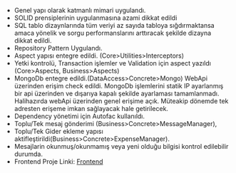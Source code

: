 - Genel yapı olarak katmanlı mimari uygulandı.
- SOLID prensiplerinin uygulanmasına azami dikkat edildi
- SQL tablo dizaynlarında tüm veriyi az sayıda tabloya sığdırmaktansa amaca yönelik ve sorgu performanslarını arttıracak şekilde dizayna dikkat edildi.
- Repository Pattern Uygulandı.
- Aspect yapısı entegre edildi. (Core>Utilities>Interceptors)
- Yetki kontrolü, Transaction işlemler ve Validation için aspect yazıldı (Core>Aspects,   Business>Aspects)
- MongoDb entegre edildi.(DataAccess>Concrete>Mongo) WebApi üzerinden erişim check edildi. MongoDb işlemlerini statik IP ayarlanmış bir api üzerinden ve dışarıya kapalı şekilde ayarlaması tamamlanmadı. Halihazırda webApi üzerinden genel erişime açık. Müteakip dönemde tek adresten erişeme imkan sağlayacak hale getirilecek.
- Dependency yönetimi için Autofac kullanıldı.
- Toplu/Tek mesaj gönderimi (Business>Concrete>MessageManager), 
- Toplu/Tek Gider ekleme yapısı aktifleştirildi(Business>Concrete>ExpenseManager).
- Mesajlarin okunmuş/okunmamış veya yeni olduğu bilgisi kontrol edilebilir durumda.
- Frontend Proje Linki: [Frontend](https://github.com/omerserdarkose/ApartmentManagement-FrontEnd)

